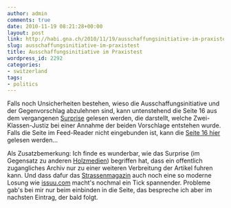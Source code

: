 ```yaml
---
author: admin
comments: true
date: 2010-11-19 08:21:28+00:00
layout: post
link: http://habi.gna.ch/2010/11/19/ausschaffungsinitiative-im-praxistest/
slug: ausschaffungsinitiative-im-praxistest
title: Ausschaffungsinitiative im Praxistest
wordpress_id: 2292
categories:
- switzerland
tags:
- politics
---
```


Falls noch Unsicherheiten bestehen, wieso die Ausschaffungsinitiative und der Gegenvorschlag abzulehnen sind, kann untenstehend die Seite 16 aus dem vergangenen [Surprise](http://www.strassenmagazin.ch/aktuelles-heft34.html) gelesen werden, die darstellt, welche Zwei-Klassen-Justiz bei einer Annahme der beiden Vorschlage entstehen wurde. Falls die Seite im Feed-Reader nicht eingebunden ist, kann die [Seite 16 hier](http://issuu.com/surprise/docs/surprise_237?mode=a_p) gelesen werden...  


  
  
  
  



Als Zusatzbemerkung: Ich finde es wunderbar, wie das Surprise (im Gegensatz zu anderen [Holzmedien](http://habi.gna.ch/2010/10/21/hauptsache-irrational/)) begriffen hat, dass ein offentlich zugangliches Archiv nur zu einer weiteren Verbreitung der Artikel fuhren kann. Und dass dafur das [Strassenmagazin](http://www.strassenmagazin.ch/) auch noch eine so moderne Losung wie [issuu.com](http://issuu.com/) macht's nochmal ein Tick spannender. Probleme gab's bei mir nur beim einbinden in die Seite, das bespreche ich aber im nachsten Eintrag, der bald folgt.
